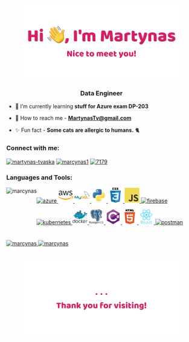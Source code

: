 <h1 align="center">
  <a href="https://github.com/Marcynas" >
    <img align="center" style="height:200px;"
      src="https://github.com/Marcynas/Marcynas/blob/main/hi.png?raw=true"
      alt="Hi 👋, I'm Martynas Tvaska" />
  </a>
</h1>

<h3 align="center">Data Engineer</h3>

<div>
  <div>

  - 📗 I’m currently learning **stuff for Azure exam DP-203** 

  - 📮 How to reach me - **MartynasTv@gmail.com**

  - ✨ Fun fact - **Some cats are allergic to humans.** 🐈

  </div>
</div>

<h3 align="left">Connect with me:</h3> 

<p float="left">
  <a href="https://linkedin.com/in/martynas-tvaska" target="blank"><img align="center"
      src="https://raw.githubusercontent.com/rahuldkjain/github-profile-readme-generator/master/src/images/icons/Social/linked-in-alt.svg"
      alt="martynas-tvaska" height="30" width="40" /></a>
  <a href="https://twitter.com/marcynas1" target="blank"><img align="center"
      src="https://raw.githubusercontent.com/rahuldkjain/github-profile-readme-generator/master/src/images/icons/Social/twitter.svg"
      alt="marcynas1" height="30" width="40" /></a>
  <a href="https://discord.gg/7179" target="blank"><img align="center"
      src="https://raw.githubusercontent.com/rahuldkjain/github-profile-readme-generator/master/src/images/icons/Social/discord.svg"
      alt="7179" height="30" width="40" /></a>
</p>

<h3 align="left">Languages and Tools:</h3>

<div>

  <a href="https://github.com/Marcynas?tab=repositories" >
    <img align="left" style="height:108px;"
      src="https://github-readme-stats.vercel.app/api/top-langs/?username=marcynas&langs_count=6&layout=compact"
      alt="marcynas" />
  </a>
    
<a href="https://azure.microsoft.com/en-in/" target="_blank" rel="noreferrer"> <img src="https://www.vectorlogo.zone/logos/microsoft_azure/microsoft_azure-icon.svg" alt="azure" width="40" height="40" /> </a>
<a href="https://aws.amazon.com" target="_blank" rel="noreferrer"> <img src="https://raw.githubusercontent.com/devicons/devicon/master/icons/amazonwebservices/amazonwebservices-original-wordmark.svg" alt="aws" width="40" height="40" /> </a>
<a href="https://www.mysql.com/" target="_blank" rel="noreferrer"> <img src="https://raw.githubusercontent.com/devicons/devicon/master/icons/mysql/mysql-original-wordmark.svg" alt="mysql" width="40" height="40" /> </a>
<a href="https://www.python.org" target="_blank" rel="noreferrer"> <img src="https://raw.githubusercontent.com/devicons/devicon/master/icons/python/python-original.svg" alt="python" width="40" height="40" /> </a>
<a href="https://www.w3schools.com/css/" target="_blank" rel="noreferrer"> <img src="https://raw.githubusercontent.com/devicons/devicon/master/icons/css3/css3-original-wordmark.svg" alt="css3" width="40" height="40" /> </a>
<a href="https://developer.mozilla.org/en-US/docs/Web/JavaScript" target="_blank" rel="noreferrer"> <img src="https://raw.githubusercontent.com/devicons/devicon/master/icons/javascript/javascript-original.svg" alt="javascript" width="40" height="40" /> </a>
<a href="https://firebase.google.com/" target="_blank" rel="noreferrer"> <img src="https://www.vectorlogo.zone/logos/firebase/firebase-icon.svg" alt="firebase" width="40" height="40" /> </a>

<a href="https://kubernetes.io" target="_blank" rel="noreferrer"> <img src="https://www.vectorlogo.zone/logos/kubernetes/kubernetes-icon.svg" alt="kubernetes" width="40" height="40" /> </a>
<a href="https://www.docker.com/" target="_blank" rel="noreferrer"> <img src="https://raw.githubusercontent.com/devicons/devicon/master/icons/docker/docker-original-wordmark.svg" alt="docker" width="40" height="40" /> </a>
<a href="https://www.postgresql.org" target="_blank" rel="noreferrer"> <img src="https://raw.githubusercontent.com/devicons/devicon/master/icons/postgresql/postgresql-original-wordmark.svg" alt="postgresql" width="40" height="40" /> </a>
<a href="https://www.w3schools.com/cs/" target="_blank" rel="noreferrer"> <img src="https://raw.githubusercontent.com/devicons/devicon/master/icons/csharp/csharp-original.svg" alt="csharp" width="40" height="40" /> </a>
<a href="https://www.w3.org/html/" target="_blank" rel="noreferrer"> <img src="https://raw.githubusercontent.com/devicons/devicon/master/icons/html5/html5-original-wordmark.svg" alt="html5" width="40" height="40" /> </a>
<a href="https://reactjs.org/" target="_blank" rel="noreferrer"> <img src="https://raw.githubusercontent.com/devicons/devicon/master/icons/react/react-original-wordmark.svg" alt="react" width="40" height="40" /> </a>
<a href="https://postman.com" target="_blank" rel="noreferrer"> <img src="https://www.vectorlogo.zone/logos/getpostman/getpostman-icon.svg" alt="postman" width="40" height="40" /> </a>

</div>

<h1> </h1>

<p align="left">
  <a href="https://github.com/Marcynas" >
    <img style="width:400px;"
      src="https://github-readme-stats.vercel.app/api?username=marcynas&show_icons=true&locale=en"
      alt="marcynas" />
  </a>
  <a href="https://github.com/Marcynas" >
  <img style="width:400px;" src="https://github-readme-streak-stats.herokuapp.com/?user=marcynas"
    alt="marcynas" />
  </a>
</p>

<h1> </h1>

<div align="center">
<a href="https://github.com/Marcynas" align="center">
    <img align="center" style="height:200px;"
      src="https://github.com/Marcynas/Marcynas/blob/main/bye.png?raw=true"
      alt="Bye!" />
</a>

</div>

